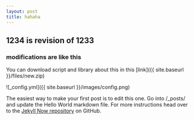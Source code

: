 ```yaml
---
layout: post
title: hahaha
---
```



## 1234 is revision of 1233
### modifications are like this


You can download script and library about this in this [link]({{ site.baseurl }}/files/new.zip)



![_config.yml]({{ site.baseurl }}/images/config.png)

The easiest way to make your first post is to edit this one. Go into /_posts/ and update the Hello World markdown file. For more instructions head over to the [Jekyll Now repository](https://github.com/barryclark/jekyll-now) on GitHub.

